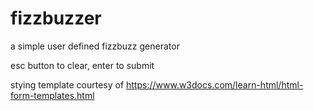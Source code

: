 # fizzbuzzer

a simple user defined fizzbuzz generator

esc button to clear, enter to submit

stying template courtesy of https://www.w3docs.com/learn-html/html-form-templates.html
